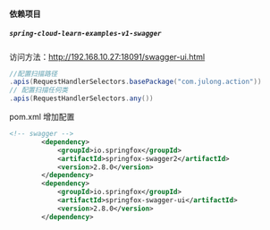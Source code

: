 #### 依赖项目

##### `spring-cloud-learn-examples-v1-swagger`

访问方法：http://192.168.10.27:18091/swagger-ui.html

```java
//配置扫描路径
.apis(RequestHandlerSelectors.basePackage("com.julong.action"))
// 配置扫描任何类
.apis(RequestHandlerSelectors.any())
```

pom.xml 增加配置

```xml
<!-- swagger -->
		<dependency>
		    <groupId>io.springfox</groupId>
		    <artifactId>springfox-swagger2</artifactId>
		    <version>2.8.0</version>
		</dependency>
		<dependency>
		    <groupId>io.springfox</groupId>
		    <artifactId>springfox-swagger-ui</artifactId>
		    <version>2.8.0</version>
		</dependency>
```







